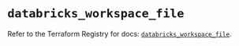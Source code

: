 # `databricks_workspace_file`

Refer to the Terraform Registry for docs: [`databricks_workspace_file`](https://registry.terraform.io/providers/databricks/databricks/1.72.0/docs/resources/workspace_file).
